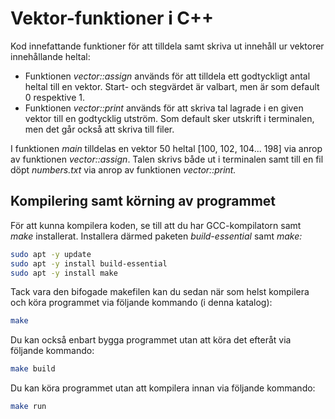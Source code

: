 # Vektor-funktioner i C++

Kod innefattande funktioner för att tilldela samt skriva ut innehåll ur vektorer innehållande heltal:
* Funktionen *vector::assign* används för att tilldela ett godtyckligt antal heltal till en vektor. Start- och stegvärdet är valbart, men är som default 0 respektive 1.
* Funktionen *vector::print* används för att skriva tal lagrade i en given vektor till en godtycklig utström. Som default sker utskrift i terminalen, men det går också att skriva till filer.

I funktionen *main* tilldelas en vektor 50 heltal [100, 102, 104... 198] via anrop av funktionen *vector::assign*. Talen skrivs både ut i terminalen samt till en fil döpt *numbers.txt* via anrop av funktionen *vector::print.*

## Kompilering samt körning av programmet
För att kunna kompilera koden, se till att du har GCC-kompilatorn samt *make* installerat. Installera därmed paketen *build-essential* samt *make:*

```bash
sudo apt -y update
sudo apt -y install build-essential
sudo apt -y install make
```

Tack vara den bifogade makefilen kan du sedan när som helst kompilera och köra programmet via följande kommando (i denna katalog):

```bash
make
```

Du kan också enbart bygga programmet utan att köra det efteråt via följande kommando:

```bash
make build
```

Du kan köra programmet utan att kompilera innan via följande kommando:

```bash
make run
```